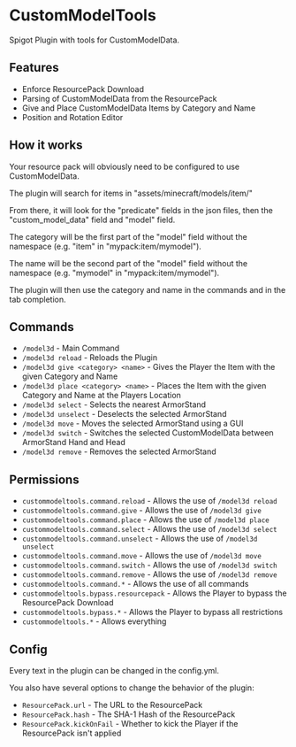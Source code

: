 # CustomModelTools

Spigot Plugin with tools for CustomModelData.

## Features

- Enforce ResourcePack Download
- Parsing of CustomModelData from the ResourcePack
- Give and Place CustomModelData Items by Category and Name
- Position and Rotation Editor

## How it works

Your resource pack will obviously need to be configured to use CustomModelData.

The plugin will search for items in "assets/minecraft/models/item/"

From there, it will look for the "predicate" fields in the json files, then the "custom_model_data" field and "model" field.

The category will be the first part of the "model" field without the namespace (e.g. "item" in "mypack:item/mymodel").

The name will be the second part of the "model" field without the namespace (e.g. "mymodel" in "mypack:item/mymodel").

The plugin will then use the category and name in the commands and in the tab completion.

## Commands

- `/model3d` - Main Command
- `/model3d reload` - Reloads the Plugin
- `/model3d give <category> <name>` - Gives the Player the Item with the given Category and Name
- `/model3d place <category> <name>` - Places the Item with the given Category and Name at the Players Location
- `/model3d select` - Selects the nearest ArmorStand
- `/model3d unselect` - Deselects the selected ArmorStand
- `/model3d move` - Moves the selected ArmorStand using a GUI
- `/model3d switch` - Switches the selected CustomModelData between ArmorStand Hand and Head
- `/model3d remove` - Removes the selected ArmorStand

## Permissions

- `custommodeltools.command.reload` - Allows the use of `/model3d reload`
- `custommodeltools.command.give` - Allows the use of `/model3d give`
- `custommodeltools.command.place` - Allows the use of `/model3d place`
- `custommodeltools.command.select` - Allows the use of `/model3d select`
- `custommodeltools.command.unselect` - Allows the use of `/model3d unselect`
- `custommodeltools.command.move` - Allows the use of `/model3d move`
- `custommodeltools.command.switch` - Allows the use of `/model3d switch`
- `custommodeltools.command.remove` - Allows the use of `/model3d remove`
- `custommodeltools.command.*` - Allows the use of all commands
- `custommodeltools.bypass.resourcepack` - Allows the Player to bypass the ResourcePack Download
- `custommodeltools.bypass.*` - Allows the Player to bypass all restrictions
- `custommodeltools.*` - Allows everything

## Config

Every text in the plugin can be changed in the config.yml.

You also have several options to change the behavior of the plugin:

- `ResourcePack.url` - The URL to the ResourcePack
- `ResourcePack.hash` - The SHA-1 Hash of the ResourcePack
- `ResourcePack.kickOnFail` - Whether to kick the Player if the ResourcePack isn't applied